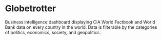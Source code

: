 # Globetrotter

Business intelligence dashboard displaying CIA World Factbook and World Bank data on every country in the world. Data is filterable by the categories of politics, economics, society, and geopolitics.
